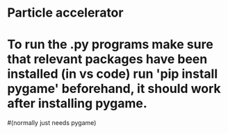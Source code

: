 # Particle accelerator

# To run the .py programs make sure that relevant packages have been installed (in vs code) run 'pip install pygame' beforehand, it should work after installing pygame.
#(normally just needs pygame)
